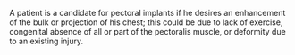 A patient is a candidate for pectoral implants if he desires an enhancement of the bulk or projection of his chest; this could be due to lack of exercise, congenital absence of all or part of the pectoralis muscle, or deformity due to an existing injury.
